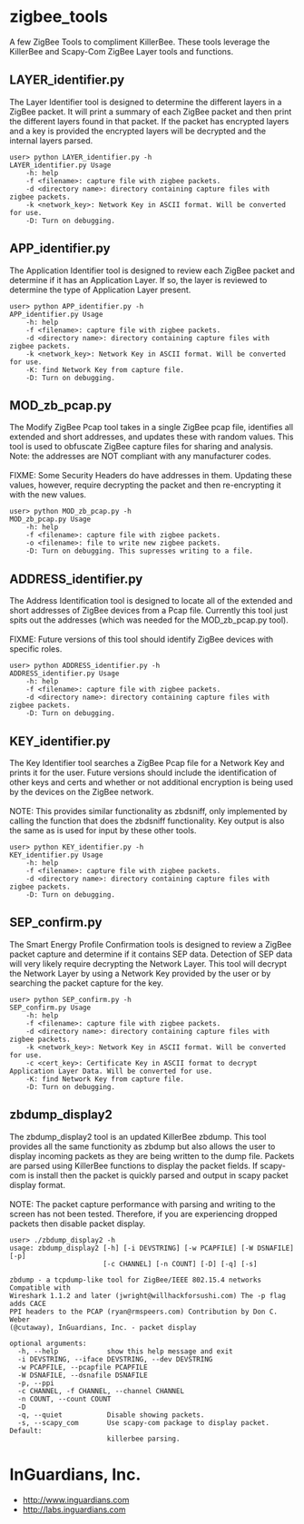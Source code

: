 zigbee_tools
============

A few ZigBee Tools to compliment KillerBee. These tools leverage the KillerBee and Scapy-Com ZigBee Layer tools and functions.

## LAYER_identifier.py 
The Layer Identifier tool is designed to determine the different layers in a ZigBee packet. It will print a summary of each ZigBee packet and then print the different layers found in that packet. If the packet has encrypted layers and a key is provided the encrypted layers will be decrypted and the internal layers parsed.

```
user> python LAYER_identifier.py -h
LAYER_identifier.py Usage
    -h: help
    -f <filename>: capture file with zigbee packets.
    -d <directory name>: directory containing capture files with zigbee packets.
    -k <network_key>: Network Key in ASCII format. Will be converted for use.
    -D: Turn on debugging.
```

## APP_identifier.py 
The Application Identifier tool is designed to review each ZigBee packet and determine if it has an Application Layer. If so, the layer is reviewed to determine the type of Application Layer present.

```
user> python APP_identifier.py -h
APP_identifier.py Usage
    -h: help
    -f <filename>: capture file with zigbee packets.
    -d <directory name>: directory containing capture files with zigbee packets.
    -k <network_key>: Network Key in ASCII format. Will be converted for use.
    -K: find Network Key from capture file.
    -D: Turn on debugging.
```

## MOD_zb_pcap.py
The Modify ZigBee Pcap tool takes in a single ZigBee pcap file, identifies all extended and short addresses, and updates these with random values. This tool is used to obfuscate ZigBee capture files for sharing and analysis. Note: the addresses are NOT compliant with any manufacturer codes. <br>
<br>
FIXME: Some Security Headers do have addresses in them. Updating these values, however, require decrypting the packet and then re-encrypting it with the new values.

```
user> python MOD_zb_pcap.py -h
MOD_zb_pcap.py Usage
    -h: help
    -f <filename>: capture file with zigbee packets.
    -o <filename>: file to write new zigbee packets.
    -D: Turn on debugging. This supresses writing to a file.
```

## ADDRESS_identifier.py
The Address Identification tool is designed to locate all of the extended and short addresses of ZigBee devices from a Pcap file. Currently this tool just spits out the addresses (which was needed for the MOD_zb_pcap.py tool). <br>
<br>
FIXME: Future versions of this tool should identify ZigBee devices with specific roles.

```
user> python ADDRESS_identifier.py -h
ADDRESS_identifier.py Usage
    -h: help
    -f <filename>: capture file with zigbee packets.
    -d <directory name>: directory containing capture files with zigbee packets.
    -D: Turn on debugging.
```

## KEY_identifier.py
The Key Identifier tool searches a ZigBee Pcap file for a Network Key and prints it for the user. Future versions should include the identification of other keys and certs and whether or not additional encryption is being used by the devices on the ZigBee network. <br>
<br>
NOTE: This provides similar functionality as zbdsniff, only implemented by calling the function that does the zbdsniff functionality. Key output is also the same as is used for input by these other tools.

```
user> python KEY_identifier.py -h
KEY_identifier.py Usage
    -h: help
    -f <filename>: capture file with zigbee packets.
    -d <directory name>: directory containing capture files with zigbee packets.
    -D: Turn on debugging.
```

## SEP_confirm.py
The Smart Energy Profile Confirmation tools is designed to review a ZigBee packet capture and determine if it contains SEP data. Detection of SEP data will very likely require decrypting the Network Layer. This tool will decrypt the Network Layer by using a Network Key provided by the user or by searching the packet capture for the key.

```
user> python SEP_confirm.py -h
SEP_confirm.py Usage
    -h: help
    -f <filename>: capture file with zigbee packets.
    -d <directory name>: directory containing capture files with zigbee packets.
    -k <network_key>: Network Key in ASCII format. Will be converted for use.
    -c <cert_key>: Certificate Key in ASCII format to decrypt Application Layer Data. Will be converted for use.
    -K: find Network Key from capture file.
    -D: Turn on debugging.
```

## zbdump_display2
The zbdump_display2 tool is an updated KillerBee zbdump. This tool provides all the same functionity as zbdump but also allows the user to display incoming packets as they are being written to the dump file. Packets are parsed using KillerBee functions to display the packet fields. If scapy-com is install then the packet is quickly parsed and output in scapy packet display format.<br>
<br>
NOTE: The packet capture performance with parsing and writing to the screen has not been tested. Therefore, if you are experiencing dropped packets then disable packet display.

```
user> ./zbdump_display2 -h
usage: zbdump_display2 [-h] [-i DEVSTRING] [-w PCAPFILE] [-W DSNAFILE] [-p]
                       [-c CHANNEL] [-n COUNT] [-D] [-q] [-s]

zbdump - a tcpdump-like tool for ZigBee/IEEE 802.15.4 networks Compatible with
Wireshark 1.1.2 and later (jwright@willhackforsushi.com) The -p flag adds CACE
PPI headers to the PCAP (ryan@rmspeers.com) Contribution by Don C. Weber
(@cutaway), InGuardians, Inc. - packet display

optional arguments:
  -h, --help            show this help message and exit
  -i DEVSTRING, --iface DEVSTRING, --dev DEVSTRING
  -w PCAPFILE, --pcapfile PCAPFILE
  -W DSNAFILE, --dsnafile DSNAFILE
  -p, --ppi
  -c CHANNEL, -f CHANNEL, --channel CHANNEL
  -n COUNT, --count COUNT
  -D
  -q, --quiet           Disable showing packets.
  -s, --scapy_com       Use scapy-com package to display packet. Default:
                        killerbee parsing.

```

# InGuardians, Inc.
- http://www.inguardians.com
- http://labs.inguardians.com

